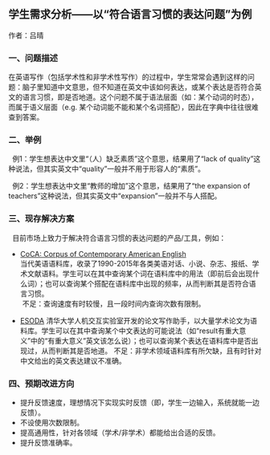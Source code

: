## 学生需求分析——以“符合语言习惯的表达问题”为例

作者：吕晴

### 一、问题描述  

在英语写作（包括学术性和非学术性写作）的过程中，学生常常会遇到这样的问题：脑子里知道中文意思，但不知道在英文中该如何表达，或某个表达是否符合英文的语言习惯，即是否地道。这个问题不属于语法层面（如：某个动词的时态），而属于语义层面（e.g. 某个动词能不能和某个名词搭配），因此在字典中往往很难查到答案。 

### 二、举例

  例1：学生想表达中文里“（人）缺乏素质”这个意思，结果用了“lack of quality”这种说法，但其实英文中“quality”一般并不用于形容人的“素质”。

  例2：学生想表达中文里“教师的增加”这个意思，结果用了“the expansion of teachers”这种说法，但其实英文中“expansion”一般并不与人搭配。 

### 三、现存解决方案

  目前市场上致力于解决符合语言习惯的表达问题的产品/工具，例如： 

+ [CoCA: Corpus of Contemporary American English](https://corpus.byu.edu/coca/) <br>当代美语语料库，收录了1990-2015年各类美语对话、小说、杂志、报纸、学术文献语料。学生可以在其中查询某个词在语料库中的用法（即前后会出现什么词）；也可以查询某个搭配在语料库中出现的频率，从而判断其是否符合语言习惯。<br> 不足：查询速度有时较慢，且一段时间内查询次数有限制。 

+ [ESODA](http://www.esoda.org) 清华大学人机交互实验室开发的论文写作助手，以大量学术论文为语料库。学生可以在其中查询某个中文表达的可能说法（如“result有重大意义”中的“有重大意义”英文该怎么说）；也可以查询某个表达在语料库中是否出现过，从而判断其是否地道。 不足：非学术领域语料库有所欠缺，且有时针对中文给出的英文表达建议不准确。 

### 四、预期改进方向 

+ 提升反馈速度，理想情况下实现实时反馈（即，学生一边输入，系统就能一边反馈）。
+ 不设使用次数限制。
+ 提高通用性，针对各领域（学术/非学术）都能给出合适的反馈。
+ 提升反馈准确率。
